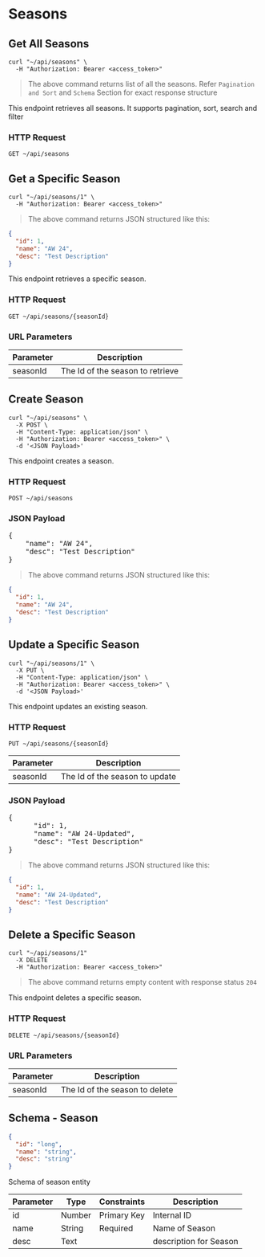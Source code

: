 # Seasons

## Get All Seasons

```shell
curl "~/api/seasons" \
  -H "Authorization: Bearer <access_token>"
```

> The above command returns list of all the seasons. Refer `Pagination and Sort` and `Schema` Section for exact
> response structure

This endpoint retrieves all seasons. It supports pagination, sort, search and filter

### HTTP Request

`GET ~/api/seasons`

## Get a Specific Season

```shell
curl "~/api/seasons/1" \
  -H "Authorization: Bearer <access_token>"
```

> The above command returns JSON structured like this:

```json
{
  "id": 1,
  "name": "AW 24",
  "desc": "Test Description"
}
```

This endpoint retrieves a specific season.

### HTTP Request

`GET ~/api/seasons/{seasonId}`

### URL Parameters

| Parameter | Description                      |
|-----------|----------------------------------|
| seasonId  | The Id of the season to retrieve |

## Create Season

```shell
curl "~/api/seasons" \
  -X POST \
  -H "Content-Type: application/json" \
  -H "Authorization: Bearer <access_token>" \
  -d '<JSON Payload>'
```

This endpoint creates a season.

### HTTP Request

`POST ~/api/seasons`

### JSON Payload

<pre class="center-column">
{
    "name": "AW 24",
    "desc": "Test Description"
}
</pre>

> The above command returns JSON structured like this:

```json
{
  "id": 1,
  "name": "AW 24",
  "desc": "Test Description"
}
```

## Update a Specific Season

```shell
curl "~/api/seasons/1" \
  -X PUT \
  -H "Content-Type: application/json" \
  -H "Authorization: Bearer <access_token>" \
  -d '<JSON Payload>'
```

This endpoint updates an existing season.

### HTTP Request

`PUT ~/api/seasons/{seasonId}`

| Parameter | Description                    |
|-----------|--------------------------------|
| seasonId  | The Id of the season to update |

### JSON Payload

<pre class="center-column">
{
      "id": 1,
      "name": "AW 24-Updated",
      "desc": "Test Description"
}
</pre>

> The above command returns JSON structured like this:

```json
{
  "id": 1,
  "name": "AW 24-Updated",
  "desc": "Test Description"
}
```

## Delete a Specific Season

```shell
curl "~/api/seasons/1"
  -X DELETE
  -H "Authorization: Bearer <access_token>"
```

> The above command returns empty content with response status `204`

This endpoint deletes a specific season.

### HTTP Request

`DELETE ~/api/seasons/{seasonId}`

### URL Parameters

| Parameter | Description                    |
|-----------|--------------------------------|
| seasonId  | The Id of the season to delete |

## Schema - Season

```json
{
  "id": "long",
  "name": "string",
  "desc": "string"
}
```

Schema of season entity

| Parameter | Type   | Constraints | Description            |
|-----------|--------|-------------|------------------------|
| id        | Number | Primary Key | Internal ID            |
| name      | String | Required    | Name of Season         |
| desc      | Text   |             | description for Season |
